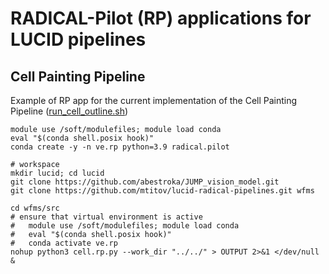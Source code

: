 # RADICAL-Pilot (RP) applications for LUCID pipelines

## Cell Painting Pipeline

Example of RP app for the current implementation of the Cell Painting Pipeline
([run_cell_outline.sh](https://github.com/abestroka/JUMP_vision_model/blob/main/rad_pipeline/run_cell_outline.sh))

```shell
module use /soft/modulefiles; module load conda
eval "$(conda shell.posix hook)"
conda create -y -n ve.rp python=3.9 radical.pilot
```

```shell
# workspace
mkdir lucid; cd lucid
git clone https://github.com/abestroka/JUMP_vision_model.git 
git clone https://github.com/mtitov/lucid-radical-pipelines.git wfms

cd wfms/src
# ensure that virtual environment is active
#   module use /soft/modulefiles; module load conda
#   eval "$(conda shell.posix hook)"
#   conda activate ve.rp
nohup python3 cell.rp.py --work_dir "../../" > OUTPUT 2>&1 </dev/null &
```

